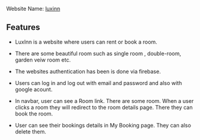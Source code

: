 


Website Name: [luxinn](https://luxinn-6a0a2.web.app/)


## Features

-  LuxInn is a website where users can rent or book a room.

- There are some beautiful room such as single room , double-room, garden veiw room etc.

- The websites authentication has been is done via firebase. 

-  Users can log in and log out with email and password and also with google acount.

- In navbar, user can see a Room link. There are some room. When a user clicks a room they will redirect to the room details page. There they can book the room.  

- User can see their bookings details in My Booking page. They can also delete them.




